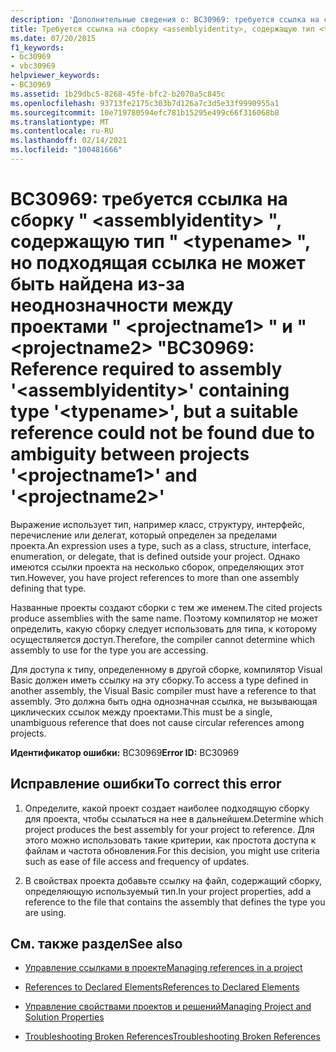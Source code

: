 ```yaml
---
description: 'Дополнительные сведения о: BC30969: требуется ссылка на сборку " <assemblyidentity> ", содержащую тип " <typename> ", но подходящая ссылка не может быть найдена из-за неоднозначности между проектами " <projectname1> " и " <projectname2> "'
title: Требуется ссылка на сборку <assemblyidentity>, содержащую тип <typename>, но подходящую ссылку не удалось найти из-за неоднозначности между проектами <projectname1> и <projectname2>
ms.date: 07/20/2015
f1_keywords:
- bc30969
- vbc30969
helpviewer_keywords:
- BC30969
ms.assetid: 1b29dbc5-8268-45fe-bfc2-b2070a5c845c
ms.openlocfilehash: 93713fe2175c303b7d126a7c3d5e33f9990955a1
ms.sourcegitcommit: 10e719780594efc781b15295e499c66f316068b8
ms.translationtype: MT
ms.contentlocale: ru-RU
ms.lasthandoff: 02/14/2021
ms.locfileid: "100481666"
---
```

# <a name="bc30969-reference-required-to-assembly-assemblyidentity-containing-type-typename-but-a-suitable-reference-could-not-be-found-due-to-ambiguity-between-projects-projectname1-and-projectname2"></a><span data-ttu-id="a4d11-103">BC30969: требуется ссылка на сборку " \<assemblyidentity> ", содержащую тип " \<typename> ", но подходящая ссылка не может быть найдена из-за неоднозначности между проектами " \<projectname1> " и " \<projectname2> "</span><span class="sxs-lookup"><span data-stu-id="a4d11-103">BC30969: Reference required to assembly '\<assemblyidentity>' containing type '\<typename>', but a suitable reference could not be found due to ambiguity between projects '\<projectname1>' and '\<projectname2>'</span></span>

<span data-ttu-id="a4d11-104">Выражение использует тип, например класс, структуру, интерфейс, перечисление или делегат, который определен за пределами проекта.</span><span class="sxs-lookup"><span data-stu-id="a4d11-104">An expression uses a type, such as a class, structure, interface, enumeration, or delegate, that is defined outside your project.</span></span> <span data-ttu-id="a4d11-105">Однако имеются ссылки проекта на несколько сборок, определяющих этот тип.</span><span class="sxs-lookup"><span data-stu-id="a4d11-105">However, you have project references to more than one assembly defining that type.</span></span>

 <span data-ttu-id="a4d11-106">Названные проекты создают сборки с тем же именем.</span><span class="sxs-lookup"><span data-stu-id="a4d11-106">The cited projects produce assemblies with the same name.</span></span> <span data-ttu-id="a4d11-107">Поэтому компилятор не может определить, какую сборку следует использовать для типа, к которому осуществляется доступ.</span><span class="sxs-lookup"><span data-stu-id="a4d11-107">Therefore, the compiler cannot determine which assembly to use for the type you are accessing.</span></span>

 <span data-ttu-id="a4d11-108">Для доступа к типу, определенному в другой сборке, компилятор Visual Basic должен иметь ссылку на эту сборку.</span><span class="sxs-lookup"><span data-stu-id="a4d11-108">To access a type defined in another assembly, the Visual Basic compiler must have a reference to that assembly.</span></span> <span data-ttu-id="a4d11-109">Это должна быть одна однозначная ссылка, не вызывающая циклических ссылок между проектами.</span><span class="sxs-lookup"><span data-stu-id="a4d11-109">This must be a single, unambiguous reference that does not cause circular references among projects.</span></span>

 <span data-ttu-id="a4d11-110">**Идентификатор ошибки:** BC30969</span><span class="sxs-lookup"><span data-stu-id="a4d11-110">**Error ID:** BC30969</span></span>

## <a name="to-correct-this-error"></a><span data-ttu-id="a4d11-111">Исправление ошибки</span><span class="sxs-lookup"><span data-stu-id="a4d11-111">To correct this error</span></span>

1. <span data-ttu-id="a4d11-112">Определите, какой проект создает наиболее подходящую сборку для проекта, чтобы ссылаться на нее в дальнейшем.</span><span class="sxs-lookup"><span data-stu-id="a4d11-112">Determine which project produces the best assembly for your project to reference.</span></span> <span data-ttu-id="a4d11-113">Для этого можно использовать такие критерии, как простота доступа к файлам и частота обновления.</span><span class="sxs-lookup"><span data-stu-id="a4d11-113">For this decision, you might use criteria such as ease of file access and frequency of updates.</span></span>

2. <span data-ttu-id="a4d11-114">В свойствах проекта добавьте ссылку на файл, содержащий сборку, определяющую используемый тип.</span><span class="sxs-lookup"><span data-stu-id="a4d11-114">In your project properties, add a reference to the file that contains the assembly that defines the type you are using.</span></span>

## <a name="see-also"></a><span data-ttu-id="a4d11-115">См. также раздел</span><span class="sxs-lookup"><span data-stu-id="a4d11-115">See also</span></span>

- [<span data-ttu-id="a4d11-116">Управление ссылками в проекте</span><span class="sxs-lookup"><span data-stu-id="a4d11-116">Managing references in a project</span></span>](/visualstudio/ide/managing-references-in-a-project)
- [<span data-ttu-id="a4d11-117">References to Declared Elements</span><span class="sxs-lookup"><span data-stu-id="a4d11-117">References to Declared Elements</span></span>](../../programming-guide/language-features/declared-elements/references-to-declared-elements.md)

- [<span data-ttu-id="a4d11-118">Управление свойствами проектов и решений</span><span class="sxs-lookup"><span data-stu-id="a4d11-118">Managing Project and Solution Properties</span></span>](/visualstudio/ide/managing-project-and-solution-properties)
- [<span data-ttu-id="a4d11-119">Troubleshooting Broken References</span><span class="sxs-lookup"><span data-stu-id="a4d11-119">Troubleshooting Broken References</span></span>](/visualstudio/ide/troubleshooting-broken-references)
